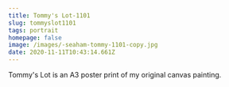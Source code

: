 ```yaml
---
title: Tommy's Lot-1101
slug: tommyslot1101
tags: portrait
homepage: false
image: /images/-seaham-tommy-1101-copy.jpg
date: 2020-11-11T10:43:14.661Z
---
```

Tommy's Lot is an A3 poster print of my original canvas painting.
